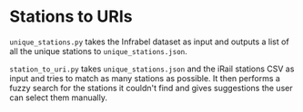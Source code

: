 # Stations to URIs

`unique_stations.py` takes the Infrabel dataset as input and outputs a list of all the unique stations to `unique_stations.json`.

`station_to_uri.py` takes `unique_stations.json` and the iRail stations CSV as input and tries to match as many stations as possible. It then performs a fuzzy search for the stations it couldn't find and gives suggestions the user can select them manually.